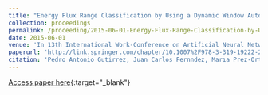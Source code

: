 ```yaml
---
title: "Energy Flux Range Classification by Using a Dynamic Window Autoregressive Model"
collection: proceedings
permalink: /proceeding/2015-06-01-Energy-Flux-Range-Classification-by-Using-a-Dynamic-Window-Autoregressive-Model
date: 2015-06-01
venue: 'In 13th International Work-Conference on Artificial Neural Networks (IWANN 2015)'
paperurl: 'http://link.springer.com/chapter/10.1007%2F978-3-319-19222-2_8'
citation: 'Pedro Antonio Gutirrez, Juan Carlos Fernndez, Marıa Prez-Ortiz, Laura Cornejo-Bueno, Enrique Alexandre-Cortizo, Sancho Salcedo-Sanz, Csar Hervs-Martınez, &quot;Energy Flux Range Classification by Using a Dynamic Window Autoregressive Model.&quot; In 13th International Work-Conference on Artificial Neural Networks (IWANN 2015), Lecture Notes in Computer Science (LNCS), Vol. 9095, 2015, Palma de Mallorca (Spain), pp.92-102.'
---
```

[Access paper here](http://link.springer.com/chapter/10.1007%2F978-3-319-19222-2_8){:target="_blank"}
